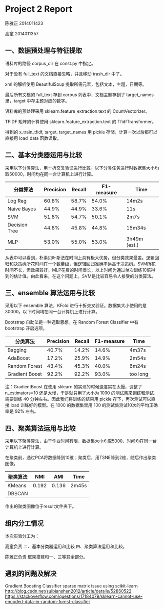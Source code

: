 # Project 2 Report

陈雅正	2014011423

高童 	2014011357

## 一、数据预处理与特征提取

语料库的路径 corpus_dir 在 const.py 中指定。

对于没有 full_text 的文档直接忽略，并且移动 trash_dir 中了。

xml 的解析使用 BeautifulSoup 提取所需元素，包括文本，主题，日期等。

最后所有文档的 full_text 存到 corpus 列表中，文档主题存到了 target_names 里，target 中存主题对应的数字。

语料库的预处理采用 sklearn.feature_extraction.text 的 CountVectorizer。

TFIDF 矩阵的计算使用 sklearn.feature_extraction.text 的 TfidfTransformer。

得到的 x_train_tfidf, target, target_names 用 pickle 存储，计算一次以后都可以直接用 load_data 函数读取。

## 二、基本分类器运用与比较

采用以下分类算法，用十折交叉验证进行比较。以下分类任务进行时数据集大小均取50000，时间均在同一台计算机上进行计算。

| 分类算法          | Precision | Recall | F1-measure | Time         |
| ------------- | --------- | ------ | ---------- | ------------ |
| Log Reg       | 60.8%     | 58.7%  | 54.0%      | 14m2s        |
| Naive Bayes   | 44.9%     | 44.9%  | 33.6%      | 11s          |
| SVM           | 51.8%     | 54.7%  | 50.1%      | 2m7s         |
| Decision Tree | 44.8%     | 45.8%  | 44.8%      | 15m34s       |
| MLP           | 53.0%     | 55.0%  | 53.0%      | 3h49m (est.) |

从表中可以看到，朴素贝叶斯法在时间上具有极大优势，但分类效果最差。逻辑回归和决策树所花时间在一个数量级，但逻辑回归准确率远高于决策树。SVM所花时间不长，但效果较好。MLP花费的时间很长，以上时间为通过单次训练10倍得到的估计值。由此看来，在这个问题上，SVM是比较容易令人接受的分类算法。

## 三、ensemble 算法运用与比较

采用以下 ensemble 算法，KFold 进行十折交叉验证。数据集大小使用的是 30000。以下时间均在同一台计算机上进行计算。

Bootstrap 自助法是一种选取思想。在 Random Forest Classifier 中有 bootstrap 开启选项。

| 分类算法           | Precision | Recall | F1-measure | Time     |
| -------------- | --------- | ------ | ---------- | -------- |
| Bagging        | 40.7%     | 14.2%  | 14.6%      | 4m37s    |
| AdaBoost       | 17.2%     | 25.9%  | 14.9%      | 2m54s    |
| Random Forest  | 43.4%     | 45.3%  | 40.0%      | 6m24s    |
| Gradient Boost | 92.2%     | 92.2%  | 93.0%      | too long |

注：GradientBoost 在使用 sklearn 的实现的时候速度实在太慢，调整了 n_estimators=10 还是太慢，于是就只用了大小为 1000 的测试集来训练和测试，需要训练 40 分钟左右。因此我们将训练的结果用 pickle 存下，再次测试可以直接 load 训练好的模型。在 1000 的数据集里用 100 的测试集测试10次的平均正确率是 92% 左右。

## 四、聚类算法运用与比较

采用以下聚类算法，由于作业时间有限，数据集大小均取5000，时间均在同一台计算机上进行计算。

在聚类前，通过PCA将数据降到10维；聚类后，用TSNE降到2维，随后作出聚类图像。

| 聚类算法   | NMI   | AMI   | Time  |
| ------ | ----- | ----- | ----- |
| KMeans | 0.192 | 0.136 | 2m45s |
| DBSCAN |       |       |       |

作出的聚类图像位于result文件夹下。

## 组内分工情况

本次实验分工为：

高童负责
    二、基本分类器运用和比较
    四、聚类算法运用和比较，

陈雅正负责
    框架搭建和一、三等其余部分。

## 遇到的问题及解决

Gradient Boosting Classifier sparse matrix issue using scikit-learn
http://blog.csdn.net/suibianshen2012/article/details/52860522
https://stackoverflow.com/questions/17184079/sklearn-cannot-use-encoded-data-in-random-forest-classifier